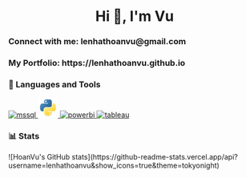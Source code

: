 <h1 align="center">Hi 👋, I'm Vu</h1>

<h3 align="left">Connect with me: lenhathoanvu@gmail.com</h3>
<h3 align="left">My Portfolio: https://lenhathoanvu.github.io</h3>

<p align="left">
</p>

<h3 align="left">🧰 Languages and Tools</h3>
<p align="left">
  <a href="https://www.microsoft.com/en-us/sql-server" target="_blank" rel="noreferrer">
    <img src="https://www.svgrepo.com/show/331760/sql-database-generic.svg" alt="mssql" width="40" height="40"/>
  </a>
  <a href="https://www.python.org" target="_blank" rel="noreferrer">
    <img src="https://raw.githubusercontent.com/devicons/devicon/master/icons/python/python-original.svg" alt="python" width="40" height="40"/>
  </a>
  <a href="https://powerbi.microsoft.com/" target="_blank" rel="noreferrer">
    <img src="https://upload.wikimedia.org/wikipedia/commons/c/cf/New_Power_BI_Logo.svg" alt="powerbi" width="40" height="40"/>
  </a>
  <a href="https://www.tableau.com/" target="_blank" rel="noreferrer">
    <img src="https://cdn.worldvectorlogo.com/logos/tableau-software.svg" alt="tableau" width="40" height="40"/>
  </a>
</p>

<h3 align="left">📊 Stats</h3>
![HoanVu's GitHub stats](https://github-readme-stats.vercel.app/api?username=lenhathoanvu&show_icons=true&theme=tokyonight)
